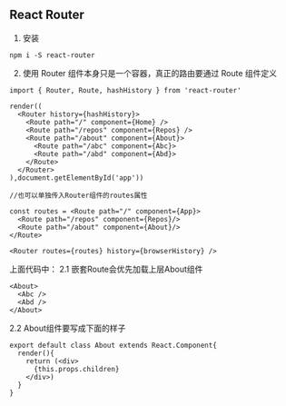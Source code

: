## React Router
1. 安装
```
npm i -S react-router
```
2. 使用
Router 组件本身只是一个容器，真正的路由要通过 Route 组件定义
```
import { Router, Route, hashHistory } from 'react-router'

render((
  <Router history={hashHistory}>
    <Route path="/" component={Home} />
    <Route path="/repos" component={Repos} />
    <Route path="/about" component={About}>
      <Route path="/abc" component={Abc}>
      <Route path="/abd" component={Abd}>
    </Route>
  </Router>
),document.getElementById('app'))

//也可以单独传入Router组件的routes属性

const routes = <Route path="/" component={App}>
  <Route path="/repos" component={Repos}/>
  <Route path="/about" component={About}/>
</Route>

<Router routes={routes} history={browserHistory} />
```
上面代码中：
2.1 嵌套Route会优先加载上层About组件
```
<About>
  <Abc />
  <Abd />
</About>
```

2.2 About组件要写成下面的样子
```
export default class About extends React.Component{
  render(){
    return (<div>
      {this.props.children}
    </div>)
  }
}
```
